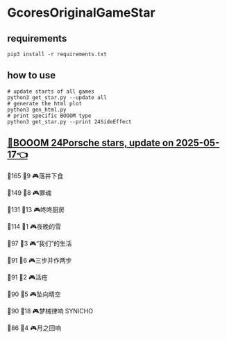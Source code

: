 # GcoresOriginalGameStar

## requirements
```
pip3 install -r requirements.txt
```

## how to use
```
# update starts of all games
python3 get_star.py --update all
# generate the html plot
python3 gen_html.py
# print specific BOOOM type
python3 get_star.py --print 24SideEffect
```

## [🔗BOOOM 24Porsche stars, update on 2025-05-17👈](https://raw.githack.com/sichaozhang1112/GcoresOriginalGameStar/main/html/24Porsche.html) 
🌟165 👥9   🎮落井下食               

🌟149 👥8   🎮罪魂                 

🌟131 👥13  🎮咚咚厨房               

🌟114 👥1   🎮夜晚的雪               

🌟97  👥3   🎮“我们”的生活            

🌟91  👥6   🎮三步并作两步             

🌟91  👥2   🎮活疮                 

🌟90  👥5   🎮坠向晴空               

🌟90  👥18  🎮梦械律响 SYNICHO       

🌟86  👥4   🎮月之回响               

